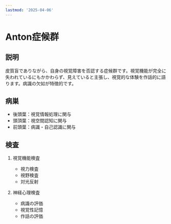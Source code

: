 ```yaml
---
lastmod: '2025-04-06'
---
```


# Anton症候群

## 説明

皮質盲でありながら、自身の視覚障害を否認する症候群です。視覚機能が完全に失われているにもかかわらず、見えていると主張し、視覚的な体験を作話的に語ります。病識の欠如が特徴的です。

## 病巣

- 後頭葉：視覚情報処理に関与
- 頭頂葉：視空間認知に関与
- 前頭葉：病識・自己認識に関与

## 検査

1. 視覚機能検査

   - 視力検査
   - 視野検査
   - 対光反射

2. 神経心理検査
   - 病識の評価
   - 視覚性記憶
   - 作話の評価
